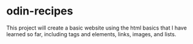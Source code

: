 # odin-recipes
This project will create a basic website using the html basics that I have learned so far, including tags and elements, links, images, and lists. 